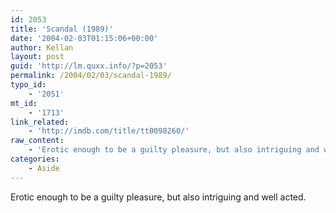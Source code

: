```yaml
---
id: 2053
title: 'Scandal (1989)'
date: '2004-02-03T01:15:06+00:00'
author: Kellan
layout: post
guid: 'http://lm.quxx.info/?p=2053'
permalink: /2004/02/03/scandal-1989/
typo_id:
    - '2051'
mt_id:
    - '1713'
link_related:
    - 'http://imdb.com/title/tt0098260/'
raw_content:
    - 'Erotic enough to be a guilty pleasure, but also intriguing and well acted.'
categories:
    - Aside
---
```


Erotic enough to be a guilty pleasure, but also intriguing and well acted.